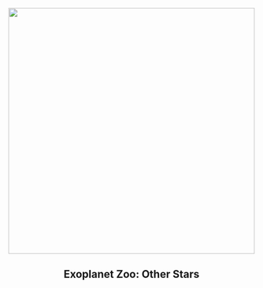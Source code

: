 
<p align="center"><img src="https://apod.nasa.gov/apod/image/2407/ExoplanetZoo_Vargic_1080.jpg" width="500" height="500"></p>
<h2 align="center"> Exoplanet Zoo: Other Stars </h2>

